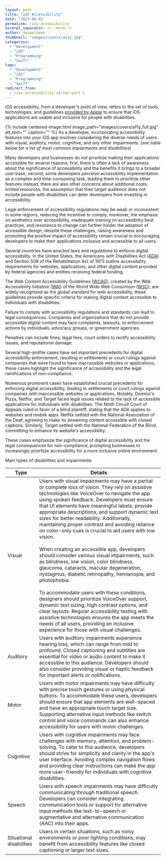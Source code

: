 ```yaml
---
layout: post
title: "iOS Accessibility"
date: "2023-08-02"
permalink: /ios-accessibility
excerpt_separator: <!--more-->
author: deyaeldeen
thumbnail: "images/covers/a11y.jpg"
categories: 
  - "Development"
  - "iOS"
  - "Programming"
  - "Swift"
tags:
  - "Development"
  - "iOS"
  - "Programming"
  - "Swift"
redirect_from:
  - /ios-accessibility-series-part-1
---
```


iOS accessibility, from a developer's point of view, refers to the set of tools, technologies, and guidelines [provided by Apple](https://developer.apple.com/accessibility/) to ensure that iOS applications are usable and inclusive for people with disabilities. 
<!--more-->
{%
 include centered-image.html 
 image_path="images/covers/a11y_full.jpg"
 alt_text="" 
 caption=""
%}
As a developer, incorporating accessibility features into your iOS app involves considering the diverse needs of users with visual, auditory, motor, cognitive, and any other impairments. (_see table below for a list of most common impairments and disabilities_)  

Many developers and businesses do not prioritize making their applications accessible for several reasons, first, there is often a lack of awareness about the significance of accessibility and the benefits it brings to a broader user base, second, some developers perceive accessibility implementation as a complex and time-consuming task, leading them to prioritize other features instead, there are also other concerns about additional costs, limited resources, the assumption that their target audience does not include people with disabilities can deter developers from investing in accessibility.  
  
Legal enforcement of accessibility regulations may be weak or inconsistent in some regions, reducing the incentive to comply, moreover, the emphasis on aesthetics over accessibility, inadequate training on accessibility best practices, and resistance to change can further hinder the adoption of accessible design, despite these challenges, raising awareness and promoting the positive impact of accessibility remain crucial in encouraging developers to make their applications inclusive and accessible to all users.

Several countries have enacted laws and regulations to enforce digital accessibility. In the United States, the Americans with Disabilities Act ([ADA](https://www.ada.gov/)) and Section 508 of the Rehabilitation Act of 1973 outline accessibility requirements for websites, applications, and other digital content provided by federal agencies and entities receiving federal funding.  
  
The Web Content Accessibility Guidelines ([WCAG](https://en.wikipedia.org/wiki/Web_Content_Accessibility_Guidelines)), created by the Web Accessibility Initiative ([WAI](https://www.w3.org/WAI/)) of the World Wide Web Consortium ([W3C](https://www.w3.org/ "W3C")), are widely recognized as the global standard for web accessibility, these guidelines provide specific criteria for making digital content accessible to individuals with disabilities.

Failure to comply with accessibility regulations and standards can lead to legal consequences. Companies and organizations that do not provide accessible digital content may face complaints, lawsuits, or enforcement actions by individuals, advocacy groups, or government agencies.  
  
Penalties can include fines, legal fees, court orders to rectify accessibility issues, and reputational damage.

Several high-profile cases have set important precedents for digital accessibility enforcement, resulting in settlements or court rulings against companies that were found to have inaccessible websites or applications, these cases highlight the significance of accessibility and the legal ramifications of non-compliance.  
  
Numerous prominent cases have established crucial precedents for enforcing digital accessibility, leading to settlements or court rulings against companies with inaccessible websites or applications. Notably, Domino's Pizza, Netflix, and Target faced legal issues related to the lack of accessible applications for individuals with disabilities. The Ninth Circuit Court of Appeals ruled in favor of a blind plaintiff, stating that the ADA applies to websites and mobile apps. Netflix settled with the National Association of the Deaf, agreeing to make its streaming content accessible with closed captions. Similarly, Target settled with the National Federation of the Blind, committing to enhance its website's accessibility.  
  
These cases emphasize the significance of digital accessibility and the legal consequences for non-compliance, prompting businesses to increasingly prioritize accessibility for a more inclusive online environment.  
  
Main types of disabilities and impairments:

| Type | Details |
|---------|---------------------------------------------------------------------------------------------------------------------------------------------------------------------------------------------------------------------------------------------------------------------------------------------------------------------------------------------------------------------------------------------------------------------------------------------------------------------------------------------------------------------------------------------------------------------------------------------------------------------------------------------------------------------------------------------------------------------------------------------------------------------------------------------------------------------------------------------------------------------------------------------------------------------------------------------------------------------------------------------------------------------------------------------------------------------------------------------------------------------------------------------------------------------------------------------------|
| Visual | Users with visual impairments may have a partial or complete loss of vision. They rely on assistive technologies like VoiceOver to navigate the app using spoken feedback. Developers must ensure that UI elements have meaningful labels, provide appropriate descriptions, and support dynamic text sizes for better readability. Additionally, maintaining proper contrast and avoiding reliance on color-only cues is crucial to aid users with low vision.<br><br>When creating an accessible app, developers should consider various visual impairments, such as blindness, low vision, color blindness, glaucoma, cataracts, macular degeneration, nystagmus, diabetic retinopathy, hemianopia, and photophobia.<br><br>To accommodate users with these conditions, designers should prioritize VoiceOver support, dynamic text sizing, high contrast options, and clear layouts. Regular accessibility testing with assistive technologies ensures the app meets the needs of all users, providing an inclusive experience for those with visual challenges. |
| Auditory | Users with auditory impairments experience hearing loss, which can range from mild to profound. Closed captioning and subtitles are essential for video or audio content to make it accessible to this audience. Developers should also consider providing visual or haptic feedback for important alerts or notifications. |
| Motor | Users with motor impairments may have difficulty with precise touch gestures or using physical buttons. To accommodate these users, developers should ensure that app elements are well-spaced and have an appropriate touch target size. Supporting alternative input methods like switch control and voice commands can also enhance accessibility for users with motor challenges. |
| Cognitive | Users with cognitive impairments may face challenges with memory, attention, and problem-solving. To cater to this audience, developers should strive for simplicity and clarity in the app's user interface. Avoiding complex navigation flows and providing clear instructions can make the app more user-friendly for individuals with cognitive disabilities. |
| Speech | Users with speech impairments may have difficulty communicating through traditional speech. Developers can consider integrating communication tools or support for alternative input methods like text-to-speech or augmentative and alternative communication (AAC) into their apps. |
| Situational disabilities | Users in certain situations, such as noisy environments or poor lighting conditions, may benefit from accessibility features like closed captioning or larger text sizes. |
